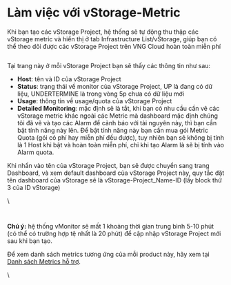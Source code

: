 # Làm việc với vStorage-Metric

Khi bạn tạo các vStorage Project, hệ thống sẽ tự động thu thập các vStorage metric và hiển thị ở tab Infrastructure List/vStorage, giúp bạn có thể theo dõi được các vStorage Project trên VNG Cloud hoàn toàn miễn phí

&#x20;

<figure><img src="https://docs.vngcloud.vn/download/attachments/59803669/image2023-2-16_10-38-36.png?version=1&#x26;modificationDate=1686543037000&#x26;api=v2" alt=""><figcaption></figcaption></figure>

Tại trang này ở mỗi vStorage Project bạn sẽ thấy các thông tin như sau:

* **Host**: tên và ID của vStorage Project
* **Status**: trạng thái về monitor của vStorage Project, UP là đang có dữ liệu, UNDERTERMINE là trong vòng 5p chưa có dữ liệu mới
* **Usage**: thông tin về usage/quota của vStorage Project
* **Detailed Monitoring**: mặc định sẽ là tắt, khi bạn có nhu cầu cần vẽ các vStorage metric khác ngoài các Metric mà dashboard mặc định chúng tôi đã vẽ và tạo các Alarm để cảnh báo với tài nguyên này, thì bạn cần bật tính năng này lên. Để bật tính năng này bạn cần mua gói Metric Quota (gói có phí hay miễn phí đều được), tuy nhiên bạn sẽ không bị tính là 1 Host khi bật và hoàn toàn miễn phí, chỉ khi tạo Alarm là sẽ bị tính vào Alarm quota.

&#x20;Khi nhấn vào tên của vStorage Project, bạn sẽ được chuyển sang trang Dashboard, và xem default dashboard của vStorage Project này, quy tắc đặt tên dashboard của vStorage sẽ là vStorage-Project\_Name-ID (lấy block thứ 3 của ID vStorage)

\


<figure><img src="https://docs.vngcloud.vn/download/attachments/59803669/image2023-2-16_10-30-48.png?version=1&#x26;modificationDate=1686543037000&#x26;api=v2" alt=""><figcaption></figcaption></figure>

<figure><img src="https://docs.vngcloud.vn/download/attachments/59803669/image2023-2-16_10-31-40.png?version=1&#x26;modificationDate=1686543037000&#x26;api=v2" alt=""><figcaption></figcaption></figure>

**Chú ý:** hệ thống vMonitor sẽ mất 1 khoảng thời gian trung bình 5-10 phút (có thể có trường hợp tệ nhất là 20 phút) để cập nhập vStorage Project mới sau khi bạn tạo.

Để xem danh sách metrics tương ứng của mỗi product này, hãy xem tại [Danh sách Metrics hỗ trợ](../danh-sach-metrics-ho-tro/).

\
